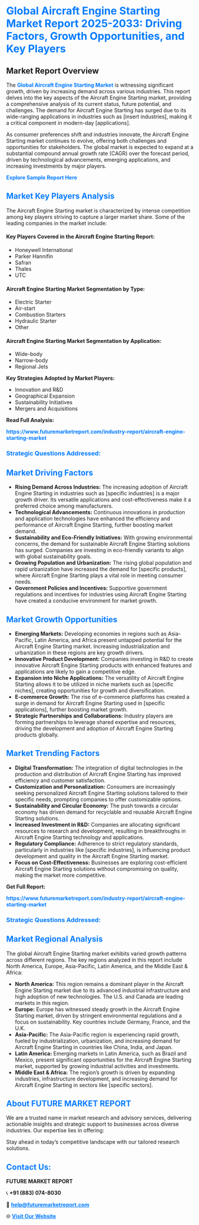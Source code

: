 <h1 style="color: #007BFF;">Global Aircraft Engine Starting Market Report 2025-2033: Driving Factors, Growth Opportunities, and Key Players</h1>

<section id="overview">
<h2>Market Report Overview</h2>
<p>The <a href="https://www.futuremarketreport.com/industry-report/aircraft-engine-starting-market" style="color: #007BFF; text-decoration: none;"><strong>Global Aircraft Engine Starting Market</strong></a> is witnessing significant growth, driven by increasing demand across various industries. This report delves into the key aspects of the Aircraft Engine Starting market, providing a comprehensive analysis of its current status, future potential, and challenges. The demand for Aircraft Engine Starting has surged due to its wide-ranging applications in industries such as [insert industries], making it a critical component in modern-day [applications].</p>
<p>As consumer preferences shift and industries innovate, the Aircraft Engine Starting market continues to evolve, offering both challenges and opportunities for stakeholders. The global market is expected to expand at a substantial compound annual growth rate (CAGR) over the forecast period, driven by technological advancements, emerging applications, and increasing investments by major players.</p>
</section>

<section id="overview">
<p><a href="https://www.futuremarketreport.com/request-sample/reportId=93009" style="color: #007BFF; text-decoration: none;"><strong>Explore Sample Report Here</strong></a></p>
</section>

<section id="key-players">
<h2 style="color: #007BFF;">Market Key Players Analysis</h2>
<p>The Aircraft Engine Starting market is characterized by intense competition among key players striving to capture a larger market share. Some of the leading companies in the market include:</p>
<h4>Key Players Covered in the Aircraft Engine Starting Report:</h4>
<ul><li>Honeywell International</li><li>Parker Hannifin</li><li>Safran</li><li>Thales</li><li>UTC</li></ul>
<h4>Aircraft Engine Starting Market Segmentation by Type:</h4>
<ul><li>Electric Starter</li><li>Air-start</li><li>Combustion Starters</li><li>Hydraulic Starter</li><li>Other</li></ul>

<h4>Aircraft Engine Starting Market Segmentation by Application:</h4>
<ul><li>Wide-body</li><li>Narrow-body</li><li>Regional Jets</li></ul>
<p><strong>Key Strategies Adopted by Market Players:</strong></p>
<ul>
<li>Innovation and R&D</li>
<li>Geographical Expansion</li>
<li>Sustainability Initiatives</li>
<li>Mergers and Acquisitions</li>
</ul>
</section>

<section>
<p><strong>Read Full Analysis: </strong></p><a href="https://www.futuremarketreport.com/industry-report/aircraft-engine-starting-market" style="color: #007BFF; text-decoration: none;"><strong>https://www.futuremarketreport.com/industry-report/aircraft-engine-starting-market</strong></a>
<h3 style="color: #007BFF;">Strategic Questions Addressed:</h3>
</section>

<section id="driving-factors">
<h2 style="color: #007BFF;">Market Driving Factors</h2>
<ul>
<li><strong>Rising Demand Across Industries:</strong> The increasing adoption of Aircraft Engine Starting in industries such as [specific industries] is a major growth driver. Its versatile applications and cost-effectiveness make it a preferred choice among manufacturers.</li>
<li><strong>Technological Advancements:</strong> Continuous innovations in production and application technologies have enhanced the efficiency and performance of Aircraft Engine Starting, further boosting market demand.</li>
<li><strong>Sustainability and Eco-Friendly Initiatives:</strong> With growing environmental concerns, the demand for sustainable Aircraft Engine Starting solutions has surged. Companies are investing in eco-friendly variants to align with global sustainability goals.</li>
<li><strong>Growing Population and Urbanization:</strong> The rising global population and rapid urbanization have increased the demand for [specific products], where Aircraft Engine Starting plays a vital role in meeting consumer needs.</li>
<li><strong>Government Policies and Incentives:</strong> Supportive government regulations and incentives for industries using Aircraft Engine Starting have created a conducive environment for market growth.</li>
</ul>
</section>

<section id="growth-opportunities">
<h2 style="color: #007BFF;">Market Growth Opportunities</h2>
<ul>
<li><strong>Emerging Markets:</strong> Developing economies in regions such as Asia-Pacific, Latin America, and Africa present untapped potential for the Aircraft Engine Starting market. Increasing industrialization and urbanization in these regions are key growth drivers.</li>
<li><strong>Innovative Product Development:</strong> Companies investing in R&D to create innovative Aircraft Engine Starting products with enhanced features and applications are likely to gain a competitive edge.</li>
<li><strong>Expansion into Niche Applications:</strong> The versatility of Aircraft Engine Starting allows it to be utilized in niche markets such as [specific niches], creating opportunities for growth and diversification.</li>
<li><strong>E-commerce Growth:</strong> The rise of e-commerce platforms has created a surge in demand for Aircraft Engine Starting used in [specific applications], further boosting market growth.</li>
<li><strong>Strategic Partnerships and Collaborations:</strong> Industry players are forming partnerships to leverage shared expertise and resources, driving the development and adoption of Aircraft Engine Starting products globally.</li>
</ul>
</section>

<section id="trending-factors">
<h2 style="color: #007BFF;">Market Trending Factors</h2>
<ul>
<li><strong>Digital Transformation:</strong> The integration of digital technologies in the production and distribution of Aircraft Engine Starting has improved efficiency and customer satisfaction.</li>
<li><strong>Customization and Personalization:</strong> Consumers are increasingly seeking personalized Aircraft Engine Starting solutions tailored to their specific needs, prompting companies to offer customizable options.</li>
<li><strong>Sustainability and Circular Economy:</strong> The push towards a circular economy has driven demand for recyclable and reusable Aircraft Engine Starting solutions.</li>
<li><strong>Increased Investment in R&D:</strong> Companies are allocating significant resources to research and development, resulting in breakthroughs in Aircraft Engine Starting technology and applications.</li>
<li><strong>Regulatory Compliance:</strong> Adherence to strict regulatory standards, particularly in industries like [specific industries], is influencing product development and quality in the Aircraft Engine Starting market.</li>
<li><strong>Focus on Cost-Effectiveness:</strong> Businesses are exploring cost-efficient Aircraft Engine Starting solutions without compromising on quality, making the market more competitive.</li>
</ul>
</section>

<section>
<p><strong>Get Full Report: </strong></p><a href="https://www.futuremarketreport.com/industry-report/aircraft-engine-starting-market" style="color: #007BFF; text-decoration: none;"><strong>https://www.futuremarketreport.com/industry-report/aircraft-engine-starting-market</strong></a>
<h3 style="color: #007BFF;">Strategic Questions Addressed:</h3>
</section>


<section id="regional-analysis">
<h2 style="color: #007BFF;">Market Regional Analysis</h2>
<p>The global Aircraft Engine Starting market exhibits varied growth patterns across different regions. The key regions analyzed in this report include North America, Europe, Asia-Pacific, Latin America, and the Middle East & Africa:</p>
<ul>
<li><strong>North America:</strong> This region remains a dominant player in the Aircraft Engine Starting market due to its advanced industrial infrastructure and high adoption of new technologies. The U.S. and Canada are leading markets in this region.</li>
<li><strong>Europe:</strong> Europe has witnessed steady growth in the Aircraft Engine Starting market, driven by stringent environmental regulations and a focus on sustainability. Key countries include Germany, France, and the U.K.</li>
<li><strong>Asia-Pacific:</strong> The Asia-Pacific region is experiencing rapid growth, fueled by industrialization, urbanization, and increasing demand for Aircraft Engine Starting in countries like China, India, and Japan.</li>
<li><strong>Latin America:</strong> Emerging markets in Latin America, such as Brazil and Mexico, present significant opportunities for the Aircraft Engine Starting market, supported by growing industrial activities and investments.</li>
<li><strong>Middle East & Africa:</strong> The region’s growth is driven by expanding industries, infrastructure development, and increasing demand for Aircraft Engine Starting in sectors like [specific sectors].</li>
</ul>
</section>

<footer>
<h2 style="color: #007BFF;">About FUTURE MARKET REPORT</h2>
<p>We are a trusted name in market research and advisory services, delivering actionable insights and strategic support to businesses across diverse industries. Our expertise lies in offering:</p>

<p>Stay ahead in today’s competitive landscape with our tailored research solutions.</p>

<h2 style="color: #007BFF;">Contact Us:</h2>
<p><strong>FUTURE MARKET REPORT</strong></p>
<p>📞 <strong>+91 (883) 074-8030</strong></p>
<p>📧 <strong><a href="mailto:help@futuremarketreport.com" style="color: #007BFF;">help@futuremarketreport.com</a></strong></p>
<p>🌐 <strong><a href="https://www.futuremarketreport.com/" style="color: #007BFF;">Visit Our Website</a></strong></p>
</footer>